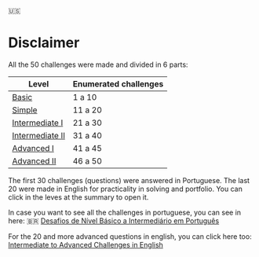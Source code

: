 :us:

# Disclaimer

All the 50 challenges were made and divided in 6 parts:

| Level | Enumerated challenges |
|-|-|
| [Basic](/sql/pt-br/DESAFIOS.md/#nível-básico) | 1 a 10 |
| [Simple](/sql/pt-br/DESAFIOS.md/#nível-simples) | 11 a 20 |
| [Intermediate I](/sql/pt-br/DESAFIOS.md/#nível-intermediário-i) | 21 a 30 |
| [Intermediate II](/sql/eng/CHALLENGES.md/#intermediate-ii) | 31 a 40 |
| [Advanced I](/sql/eng/CHALLENGES.md/#advanced-i) | 41 a 45 |
| [Advanced II](/sql/eng/CHALLENGES.md/#advanced-ii) | 46 a 50 |

The first 30 challenges (questions) were answered in Portuguese. The last 20 were made in English for practicality in solving and portfolio. You can click in the leves at the summary to open it.

In case you want to see all the challenges in portuguese, you can see in here: :brazil: [Desafios de Nível Básico a Intermediário em Português](/sql/pt-br/DESAFIOS.md)

For the 20 and more advanced questions in english, you can click here too: [Intermediate to Advanced Challenges in English](/sql/eng/CHALLENGES.md)
